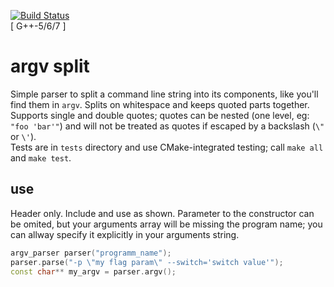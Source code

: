 [![Build Status](https://travis-ci.com/bitmeal/argv_split.svg?branch=master)](https://travis-ci.com/bitmeal/argv_split)  
[ G++-5/6/7 ]
  
# argv split
Simple parser to split a command line string into its components, like you'll find them in `argv`. Splits on whitespace and keeps quoted parts together. Supports single and double quotes; quotes can be nested (one level, eg: `"foo 'bar'"`) and will not be treated as quotes if escaped by a backslash (`\"` or `\'`).  
Tests are in `tests` directory and use CMake-integrated testing; call `make all` and `make test`.

## use
Header only. Include and use as shown. Parameter to the constructor can be omited, but your arguments array will be missing the program name; you can allway specify it explicitly in your arguments string.
```C++
argv_parser parser("programm_name");
parser.parse("-p \"my flag param\" --switch='switch value'");
const char** my_argv = parser.argv();
```
